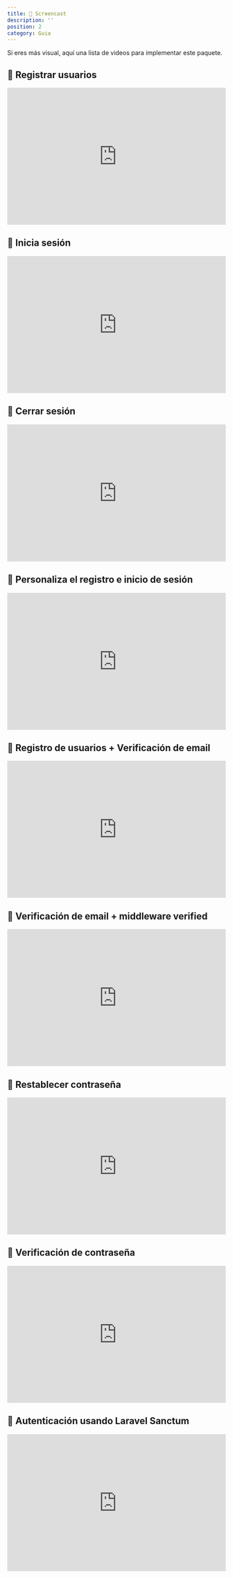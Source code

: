 ```yaml
---
title: 🍿 Screencast
description: ''
position: 2
category: Guia
---
```


Si eres más visual, aquí una lista de videos para implementar este paquete.

## 🍿 Registrar usuarios

<iframe style="width: 100%" height="315" src="https://www.youtube.com/embed/tRZtmR6Qhgg" frameborder="0" allow="accelerometer; autoplay; clipboard-write; encrypted-media; gyroscope; picture-in-picture" allowfullscreen></iframe>

## 🍿 Inicia sesión

<iframe style="width: 100%" height="315" src="https://www.youtube.com/embed/Yf_E1XK_S-w" frameborder="0" allow="accelerometer; autoplay; clipboard-write; encrypted-media; gyroscope; picture-in-picture" allowfullscreen></iframe>

## 🍿 Cerrar sesión

<iframe style="width: 100%" height="315" src="https://www.youtube.com/embed/vInYm2H_NG4" frameborder="0" allow="accelerometer; autoplay; clipboard-write; encrypted-media; gyroscope; picture-in-picture" allowfullscreen></iframe>

## 🍿 Personaliza el registro e inicio de sesión

<iframe style="width: 100%" height="315" src="https://www.youtube.com/embed/6DsP8Jys3G0" frameborder="0" allow="accelerometer; autoplay; clipboard-write; encrypted-media; gyroscope; picture-in-picture" allowfullscreen></iframe>

## 🍿 Registro de usuarios + Verificación de email

<iframe style="width: 100%" height="315" src="https://www.youtube.com/embed/yQHDatfJI6Q" frameborder="0" allow="accelerometer; autoplay; clipboard-write; encrypted-media; gyroscope; picture-in-picture" allowfullscreen></iframe>

## 🍿 Verificación de email + middleware verified

<iframe style="width: 100%" height="315" src="https://www.youtube.com/embed/cQc4nFLNxsM" frameborder="0" allow="accelerometer; autoplay; clipboard-write; encrypted-media; gyroscope; picture-in-picture" allowfullscreen></iframe>

## 🍿 Restablecer contraseña

<iframe style="width: 100%" height="315" src="https://www.youtube.com/embed/hEoqL0MHRp4" frameborder="0" allow="accelerometer; autoplay; clipboard-write; encrypted-media; gyroscope; picture-in-picture" allowfullscreen></iframe>

## 🍿 Verificación de contraseña

<iframe style="width: 100%" height="315" src="https://www.youtube.com/embed/TknBvDiamkY" frameborder="0" allow="accelerometer; autoplay; clipboard-write; encrypted-media; gyroscope; picture-in-picture" allowfullscreen></iframe>

## 🍿 Autenticación usando Laravel Sanctum

<iframe style="width: 100%" height="315" src="https://www.youtube.com/embed/VGBOukJbzFE" frameborder="0" allow="accelerometer; autoplay; clipboard-write; encrypted-media; gyroscope; picture-in-picture" allowfullscreen></iframe>